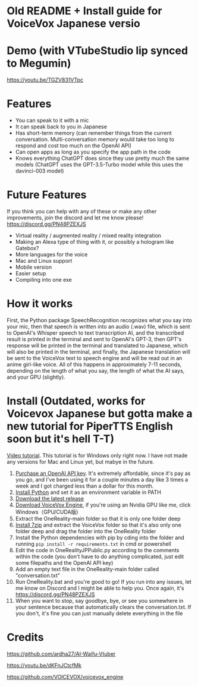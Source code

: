 # Old README + Install guide for VoiceVox Japanese versio

# Demo (with VTubeStudio lip synced to Megumin)
https://youtu.be/TGZV831VTpc

# Features
- You can speak to it with a mic
- It can speak back to you in Japanese
- Has short-term memory (can remember things from the current conversation. Multi-conversation memory would take too long to respond and cost too much on the OpenAI API)
- Can open apps as long as you specify the app path in the code
- Knows everything ChatGPT does since they use pretty much the same models (ChatGPT uses the GPT-3.5-Turbo model while this uses the davinci-003 model)

# Future Features
If you think you can help with any of these or make any other improvements, join the discord and let me know please! https://discord.gg/PN48PZEXJS
- Virtual reality / augmented reality / mixed reality integration
- Making an Alexa type of thing with it, or possibly a hologram like Gatebox?
- More languages for the voice
- Mac and Linux support
- Mobile version
- Easier setup
- Compiling into one exe


# How it works
First, the Python package SpeechRecognition recognizes what you say into your mic, then that speech is written into an audio (.wav) file, which is sent to OpenAI's Whisper speech to text transcription AI, and the transcribed result is printed in the terminal and sent to OpenAI's GPT-3, then GPT's response will be printed in the terminal and translated to Japanese, which will also be printed in the terminal, and finally, the Japanese translation will be sent to the VoiceVox text to speech engine and will be read out in an anime girl-like voice. All of this happens in approximately 7-11 seconds, depending on the length of what you say, the length of what the AI says, and your GPU (slightly).

# Install (Outdated, works for Voicevox Japanese but gotta make a new tutorial for PiperTTS English soon but it's hell T-T)
[Video tutorial](https://www.youtube.com/@OneReality-tb4ut). This tutorial is for Windows only right now. I have not made any versions for Mac and Linux yet, but mabye in the future.
 1. [Purchase an OpenAI API key](https://www.windowscentral.com/software-apps/how-to-get-an-openai-api-key). It's extremely affordable, since it's pay as you go, and I've been using it for a couple minutes a day like 3 times a week and I got charged less than a dollar for this month.
 2. [Install Python](https://www.python.org/downloads/) and set it as an environment variable in PATH
 3. [Download the latest release](https://github.com/DogeLord081/OneReality/releases/latest)
 4. [Download VoiceVox Engine](https://github.com/VOICEVOX/voicevox_engine/releases/latest), if you're using an Nvidia GPU like me, click Windows（GPU/CUDA版)
  5. Extract the OneReality-main folder so that it is only one folder deep
  6. [Install 7zip](https://www.7-zip.org/download.html) and extract the VoiceVox folder so that it's also only one folder deep and drag the folder into the OneReality folder
  7. Install the Python dependencies with pip by cding into the folder and running `pip install -r requirements.txt` in cmd or powershell
  8. Edit the code in OneRealityJPPublic.py according to the comments within the code (you don't have to do anything complicated, just edit some filepaths and the OpenAI API key)
  9. Add an empty text file in the OneReality-main folder called "conversation.txt"
  10. Run OneReality.bat and you're good to go! If you run into any issues, let me know on Discord and I might be able to help you. Once again, it's https://discord.gg/PN48PZEXJS
  11. When you want to stop, say goodbye, bye, or see you somewhere in your sentence because that automatically clears the conversation.txt. If you don't, it's fine you can just manually delete everything in the file

# Credits
https://github.com/ardha27/AI-Waifu-Vtuber

https://youtu.be/dKFnJCtcfMk

https://github.com/VOICEVOX/voicevox_engine
